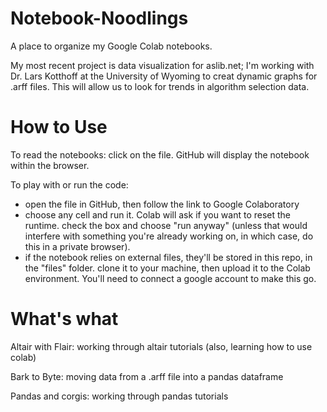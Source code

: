 # Notebook-Noodlings
A place to organize my Google Colab notebooks.

My most recent project is data visualization for aslib.net; I'm working with Dr. Lars Kotthoff at the University of Wyoming to creat dynamic graphs for .arff files. This will allow us to look for trends in algorithm selection data.

# How to Use
To read the notebooks: click on the file. GitHub will display the notebook within the browser.

To play with or run the code: 
- open the file in GitHub, then follow the link to Google Colaboratory
- choose any cell and run it. Colab will ask if you want to reset the runtime. check the box and choose "run anyway" (unless that would interfere with something you're already working on, in which case, do this in a private browser).
- if the notebook relies on external files, they'll be stored in this repo, in the "files" folder. clone it to your machine, then upload it to the Colab environment. You'll need to connect a google account to make this go.

# What's what
Altair with Flair: working through altair tutorials (also, learning how to use colab)

Bark to Byte: moving data from a .arff file into a pandas dataframe

Pandas and corgis: working through pandas tutorials
